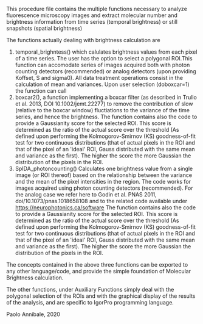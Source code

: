 This procedure file contains the multiple functions necessary to analyze 
fluorescence microscopy images and extract molecular number and brightness information from
time series (temporal brightness) or still snapshots (spatial brightness)

The functions actually dealing with brightness calculation are
1. temporal_brighntess() which calulates brightness values from each pixel of a time series. The user has the option to select
a polygonal ROI.This function can accomodate series of images acquired both with photon counting detectors (recommended) or
analog detectors (upon providing Koffset, S and sigma0). All data treatment operations consist in the calculation of mean and variances.
Upon user selection (doboxcar=1) the function can call
2. boxcar2(), a function implementing a boxcar filter (as described in Trullo et al. 2013, DOI 10.1002/jemt.22277) to remove the contribution of slow (relative to the boxcar window) 
fluctiations to the variance of the time series, and hence the brightness. 
The function contains also the code to provide a Gaussianity score for the selected ROI. This score is determined as the ratio
of the actual score over the threshold (As defined upon performing the Kolmogorov-Smirnov (KS) goodness-of-fit test for two continuous distributions
(that of actual pixels in the ROI and that of the pixel of an 'ideal' ROI, Gauss distributed with the same mean and variance as the first). The higher the score 
the more Gaussian the distribution of the pixels in the ROI.
3. SpIDA_photoncounting() Calculates one brightness value from a single image (or ROI thereof) based on the relationship between the variance
and the mean of the pixel intensities in the region. The code works for images acquired using photon counting detectors (recommended). For the analog
case we refer here to Godin et al. PNAS 2011, doi/10.1073/pnas.1018658108 and to the related code available under https://neurophotonics.ca/software
The function contains also the code to provide a Gaussianity score for the selected ROI. This score is determined as the ratio
of the actual score over the threshold (As defined upon performing the Kolmogorov-Smirnov (KS) goodness-of-fit test for two continuous distributions
(that of actual pixels in the ROI and that of the pixel of an 'ideal' ROI, Gauss distributed with the same mean and variance as the first). The higher the score 
the more Gaussian the distribution of the pixels in the ROI.
	
The concepts contained in the above three functions can be exported to any other language/code, and provide the simple foundation of Molecular Brightness calculation.

The other functions, under Auxiliary Functions simply deal with the polygonal selection of the ROIs and with the graphical display of the results of the analysis, and are specific to IgorPro programming language. 

Paolo Annibale, 2020